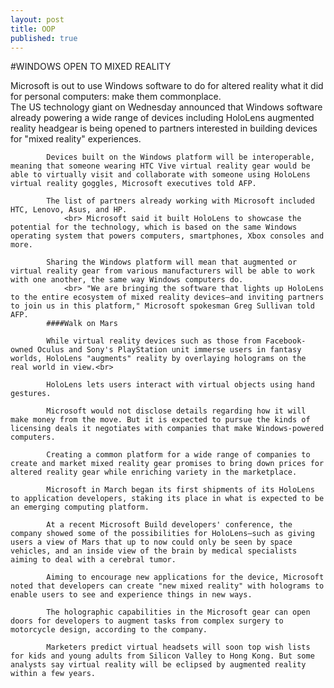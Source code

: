 ```yaml
---
layout: post
title: OOP
published: true
---
```



#WINDOWS OPEN TO MIXED REALITY
 
 Microsoft is out to use Windows software to do for altered reality what it did for personal computers: make them commonplace.
                <br> The US technology giant on Wednesday announced that Windows software already powering a wide range of devices including HoloLens augmented reality headgear is being opened to partners interested in building devices for "mixed reality" experiences.
                

            Devices built on the Windows platform will be interoperable, meaning that someone wearing HTC Vive virtual reality gear would be able to virtually visit and collaborate with someone using HoloLens virtual reality goggles, Microsoft executives told AFP.

            The list of partners already working with Microsoft included HTC, Lenovo, Asus, and HP.
                <br> Microsoft said it built HoloLens to showcase the potential for the technology, which is based on the same Windows operating system that powers computers, smartphones, Xbox consoles and more.

            Sharing the Windows platform will mean that augmented or virtual reality gear from various manufacturers will be able to work with one another, the same way Windows computers do.
                <br> "We are bringing the software that lights up HoloLens to the entire ecosystem of mixed reality devices—and inviting partners to join us in this platform," Microsoft spokesman Greg Sullivan told AFP.
            ####Walk on Mars

            While virtual reality devices such as those from Facebook-owned Oculus and Sony's PlayStation unit immerse users in fantasy worlds, HoloLens "augments" reality by overlaying holograms on the real world in view.<br>

            HoloLens lets users interact with virtual objects using hand gestures.

            Microsoft would not disclose details regarding how it will make money from the move. But it is expected to pursue the kinds of licensing deals it negotiates with companies that make Windows-powered computers.

            Creating a common platform for a wide range of companies to create and market mixed reality gear promises to bring down prices for altered reality gear while enriching variety in the marketplace.

            Microsoft in March began its first shipments of its HoloLens to application developers, staking its place in what is expected to be an emerging computing platform.

            At a recent Microsoft Build developers' conference, the company showed some of the possibilities for HoloLens—such as giving users a view of Mars that up to now could only be seen by space vehicles, and an inside view of the brain by medical specialists aiming to deal with a cerebral tumor.

            Aiming to encourage new applications for the device, Microsoft noted that developers can create "new mixed reality" with holograms to enable users to see and experience things in new ways.

            The holographic capabilities in the Microsoft gear can open doors for developers to augment tasks from complex surgery to motorcycle design, according to the company.

            Marketers predict virtual headsets will soon top wish lists for kids and young adults from Silicon Valley to Hong Kong. But some analysts say virtual reality will be eclipsed by augmented reality within a few years.
